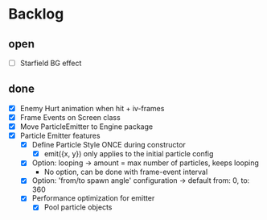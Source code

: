 # Backlog

## open

* [ ] Starfield BG effect

## done

* [x] Enemy Hurt animation when hit + iv-frames
* [x] Frame Events on Screen class
* [x] Move ParticleEmitter to Engine package
* [x] Particle Emitter features
  * [x] Define Particle Style ONCE during constructor
    * [x] emit({x, y}) only applies to the initial particle config
  * [x] Option: looping -> amount = max number of particles, keeps looping
    * No option, can be done with frame-event interval
  * [x] Option: 'from/to spawn angle' configuration -> default from: 0, to: 360
  * [x] Performance optimization for emitter
    * [x] Pool particle objects